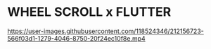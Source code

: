 # WHEEL SCROLL x FLUTTER

https://user-images.githubusercontent.com/118524346/212156723-566f03d1-1279-4046-8750-20f24ec10f8e.mp4
